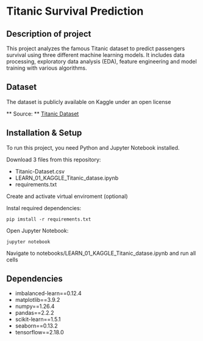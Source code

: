 # Titanic Survival Prediction
## Description of project
This project analyzes the famous Titanic dataset to predict passengers survival using three different machine learning models. It includes data processing, exploratory data analysis (EDA), feature engineering and model training with various algorithms. 
## Dataset 
The dataset is publicly available on Kaggle under an open license

** Source: ** [Titanic Dataset](https://www.kaggle.com/datasets/yasserh/titanic-dataset)
## Installation & Setup
To run this project, you need Python and Jupyter Notebook installed.

Download 3 files from this repository:
* Titanic-Dataset.csv
* LEARN_01_KAGGLE_Titanic_datase.ipynb
* requirements.txt

Create and activate virtual enviroment (optional)

Instal required dependencies:

	pip imstall -r requirements.txt

Open Jupyter Notebook:

 	jupyter notebook
  
Navigate to notebooks/LEARN_01_KAGGLE_Titanic_datase.ipynb and run all cells
## Dependencies
* imbalanced-learn==0.12.4
* matplotlib==3.9.2
* numpy==1.26.4
* pandas==2.2.2
* scikit-learn==1.5.1
* seaborn==0.13.2
* tensorflow==2.18.0
